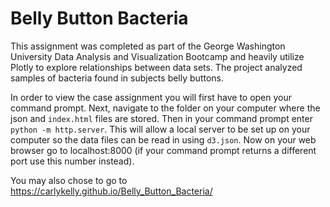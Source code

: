 # Belly Button Bacteria

This assignment was completed as part of the George Washington University Data Analysis and Visualization Bootcamp and heavily utilize Plotly to explore relationships between data sets. The project analyzed samples of bacteria found in subjects belly buttons.

In order to view the case assignment you will first have to open your command prompt. Next, navigate to the folder on your computer where the json and `index.html` files are stored. Then in your command prompt enter `python -m http.server`. This will allow a local server to be set up on your computer so the data files can be read in using `d3.json`. Now on your web browser go to localhost:8000 (if your command prompt returns a different port use this number instead).

You may also chose to go to https://carlykelly.github.io/Belly_Button_Bacteria/
